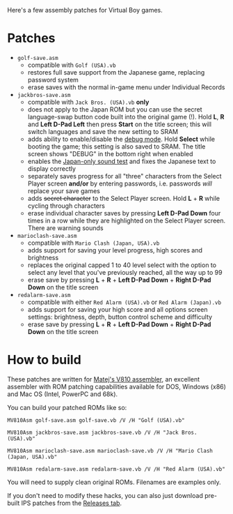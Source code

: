 Here's a few assembly patches for Virtual Boy games.

# Patches
* `golf-save.asm`
  * compatible with `Golf (USA).vb`
  * restores full save support from the Japanese game, replacing password system
  * erase saves with the normal in-game menu under Individual Records
* `jackbros-save.asm`
  * compatible with `Jack Bros. (USA).vb` **only**
  * does not apply to the Japan ROM but you can use the secret language-swap button code built into the original game (!). Hold **L**, **R** and **Left D-Pad Left** then press **Start** on the title screen; this will switch languages and save the new setting to SRAM
  * adds ability to enable/disable the [debug mode](https://www.virtual-boy.com/games/jack-bros/guides/). Hold **Select** while booting the game; this setting is also saved to SRAM. The title screen shows "DEBUG" in the bottom right when enabled
  * enables the [Japan-only sound test](https://www.virtual-boy.com/games/jack-bros/guides/) and fixes the Japanese text to display correctly
  * separately saves progress for all "three" characters from the Select Player screen **and/or** by entering passwords, i.e. passwords *will* replace your save games
  * adds ~~secret character~~ to the Select Player screen. Hold **L** + **R** while cycling through characters
  * erase individual character saves by pressing **Left D-Pad Down** four times in a row while they are highlighted on the Select Player screen. There are warning sounds
* `marioclash-save.asm`
  * compatible with `Mario Clash (Japan, USA).vb`
  * adds support for saving your level progress, high scores and brightness
  * replaces the original capped 1 to 40 level select with the option to select any level that you've previously reached, all the way up to 99
  * erase save by pressing **L** + **R** + **Left D-Pad Down** + **Right D-Pad Down** on the title screen
* `redalarm-save.asm`
  * compatible with either `Red Alarm (USA).vb` or `Red Alarm (Japan).vb`
  * adds support for saving your high score and all options screen settings: brightness, depth, button control scheme and difficulty
  * erase save by pressing **L** + **R** + **Left D-Pad Down** + **Right D-Pad Down** on the title screen

# How to build
These patches are written for [Matej's V810 assembler](http://matejhorvat.si/en/software/mv810asm/), an excellent assembler with ROM patching capabilities available for DOS, Windows (x86) and Mac OS (Intel, PowerPC and 68k).

You can build your patched ROMs like so:
```
MV810Asm golf-save.asm golf-save.vb /V /H "Golf (USA).vb"
```
```
MV810Asm jackbros-save.asm jackbros-save.vb /V /H "Jack Bros. (USA).vb"
```
```
MV810Asm marioclash-save.asm marioclash-save.vb /V /H "Mario Clash (Japan, USA).vb"
```
```
MV810Asm redalarm-save.asm redalarm-save.vb /V /H "Red Alarm (USA).vb"
```
You will need to supply clean original ROMs. Filenames are examples only.

If you don't need to modify these hacks, you can also just download pre-built IPS patches from the [Releases tab](https://github.com/vaguerant/vb-patches/releases).